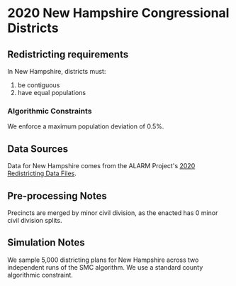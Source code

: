 # 2020 New Hampshire Congressional Districts

## Redistricting requirements
In New Hampshire, districts must:

1. be contiguous
1. have equal populations

### Algorithmic Constraints
We enforce a maximum population deviation of 0.5%.

## Data Sources
Data for New Hampshire comes from the ALARM Project's [2020 Redistricting Data Files](https://alarm-redist.github.io/posts/2021-08-10-census-2020/).

## Pre-processing Notes
Precincts are merged by minor civil division, as the enacted has 0 minor civil division splits.

## Simulation Notes
We sample 5,000 districting plans for New Hampshire across two independent runs of the SMC algorithm.
We use a standard county algorithmic constraint.
